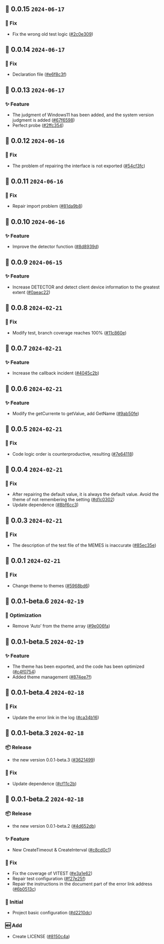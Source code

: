 ## 🎉 0.0.15 `2024-06-17`
### 🐛 Fix
- Fix the wrong old test logic ([#2c0e309](https://github.com/kwooshung/Lomind/commit/2c0e309c8c1623b2689c45b2caffa687269b4914))

## 🎉 0.0.14 `2024-06-17`
### 🐛 Fix
- Declaration file ([#e6f8c3f](https://github.com/kwooshung/Lomind/commit/e6f8c3f53003af7ad0f306c3896cfc05f8c71546))

## 🎉 0.0.13 `2024-06-17`
### ✨ Feature
- The judgment of Windows11 has been added, and the system version judgment is added ([#67f6598](https://github.com/kwooshung/Lomind/commit/67f6598301b18799dd6da8ea827d9894026d8c7f))
- Perfect probe ([#2ffc354](https://github.com/kwooshung/Lomind/commit/2ffc3548f7ec3ba82b475fc0aa18f71ac40cf4a5))

## 🎉 0.0.12 `2024-06-16`
### 🐛 Fix
- The problem of repairing the interface is not exported ([#54cf3fc](https://github.com/kwooshung/Lomind/commit/54cf3fc04324d8d99305948f4190ca75bb394057))

## 🎉 0.0.11 `2024-06-16`
### 🐛 Fix
- Repair import problem ([#81da9b8](https://github.com/kwooshung/Lomind/commit/81da9b88b0cfa7b9b37bb8dc4bff35e6433472a9))

## 🎉 0.0.10 `2024-06-16`
### ✨ Feature
- Improve the detector function ([#8d8939d](https://github.com/kwooshung/Lomind/commit/8d8939dad2741a999bf92407bcf1bc231187998b))

## 🎉 0.0.9 `2024-06-15`
### ✨ Feature
- Increase DETECTOR and detect client device information to the greatest extent ([#0aeac22](https://github.com/kwooshung/Lomind/commit/0aeac229b58bbfee58bf25c02f514c9521114529))

## 🎉 0.0.8 `2024-02-21`
### 🐛 Fix
- Modify test, branch coverage reaches 100% ([#11c860e](https://github.com/kwooshung/Lomind/commit/11c860e3e814394fc409ec79aed1f10b39712104))

## 🎉 0.0.7 `2024-02-21`
### ✨ Feature
- Increase the callback incident ([#4045c2b](https://github.com/kwooshung/Lomind/commit/4045c2bf43c76d3186bbd0c8569a6b3467c1d5bc))

## 🎉 0.0.6 `2024-02-21`
### ✨ Feature
- Modify the getCurrente to getValue, add GetName ([#9ab50fe](https://github.com/kwooshung/Lomind/commit/9ab50fea879d14a49dc17578958c3648b875018a))

## 🎉 0.0.5 `2024-02-21`
### 🐛 Fix
- Code logic order is counterproductive, resulting ([#7e64118](https://github.com/kwooshung/Lomind/commit/7e64118ea34c546d041d59d92f481dd1b86eb85a))

## 🎉 0.0.4 `2024-02-21`
### 🐛 Fix
- After repairing the default value, it is always the default value. Avoid the theme of not remembering the setting ([#d1c0302](https://github.com/kwooshung/Lomind/commit/d1c0302a68d299672f6f51b1303050203f456511))
- Update dependence ([#8bf6cc3](https://github.com/kwooshung/Lomind/commit/8bf6cc3e226601eb05562d5a1e4f072c01a94aea))

## 🎉 0.0.3 `2024-02-21`
### 🐛 Fix
- The description of the test file of the MEMES is inaccurate ([#85ec35e](https://github.com/kwooshung/Lomind/commit/85ec35ea102a76ad214c02761eb5c1012cbdc9d8))

## 🎉 0.0.1 `2024-02-21`
### 🐛 Fix
- Change theme to themes ([#5968bd6](https://github.com/kwooshung/Lomind/commit/5968bd6db8c69001b1e0b5dde177daedfa30a1ff))

## 🎉 0.0.1-beta.6 `2024-02-19`
### 💩 Optimization
- Remove ‘Auto’ from the theme array ([#9e006fa](https://github.com/kwooshung/Lomind/commit/9e006fad6fe812d67fba5ffac41b76e832c10220))

## 🎉 0.0.1-beta.5 `2024-02-19`
### ✨ Feature
- The theme has been exported, and the code has been optimized ([#c4f0754](https://github.com/kwooshung/Lomind/commit/c4f0754c82ddfcd7cbba9a954bd7808232f2b6c6))
- Added theme management ([#874ee7f](https://github.com/kwooshung/Lomind/commit/874ee7f6af551364bdba483f37a71c3b9e10eced))

## 🎉 0.0.1-beta.4 `2024-02-18`
### 🐛 Fix
- Update the error link in the log ([#ca34b16](https://github.com/kwooshung/Lomind/commit/ca34b16ef267835ed7f60ca6f94f2cb9c1ed680c))

## 🎉 0.0.1-beta.3 `2024-02-18`
### 📦 Release
- the new version 0.0.1-beta.3 ([#3621499](https://github.com/kwooshung/Lomind/commit/3621499b9c9fc016a78b47233de3c2be2b88803a))
### 🐛 Fix
- Update dependence ([#cf11c2b](https://github.com/kwooshung/Lomind/commit/cf11c2ba93de8225a61fd2ecfd388efcbece560c))

## 🎉 0.0.1-beta.2 `2024-02-18`
### 📦 Release
- the new version 0.0.1-beta.2 ([#4d652db](https://github.com/kwooshung/Lomind/commit/4d652db45f136b51e00f202a0252af834d71163c))
### ✨ Feature
- New CreateTimeout & CreateInterval ([#c8cd0c1](https://github.com/kwooshung/Lomind/commit/c8cd0c18b29893fee6e57e0c05158e8586bd9a1a))
### 🐛 Fix
- Fix the coverage of VITEST ([#e3a1e62](https://github.com/kwooshung/Lomind/commit/e3a1e62a5bf1f5d4a9d05cc4a8a0d2b4ef80a5d8))
- Repair test configuration ([#f27e25f](https://github.com/kwooshung/Lomind/commit/f27e25f06443838e35184ceb0163da2fe5ce8fbe))
- Repair the instructions in the document part of the error link address ([#6b0513c](https://github.com/kwooshung/Lomind/commit/6b0513c88bdfdec8f04afad50dcbf6f107d85812))
### 🍻 Initial
- Project basic configuration ([#d2210dc](https://github.com/kwooshung/Lomind/commit/d2210dcf798d366476e3024c09a95eb804a4db25))
### 🆕 Add
- Create LICENSE ([#8150c4a](https://github.com/kwooshung/Lomind/commit/8150c4a774d1bb1b16731ecda1e3f95a81929920))